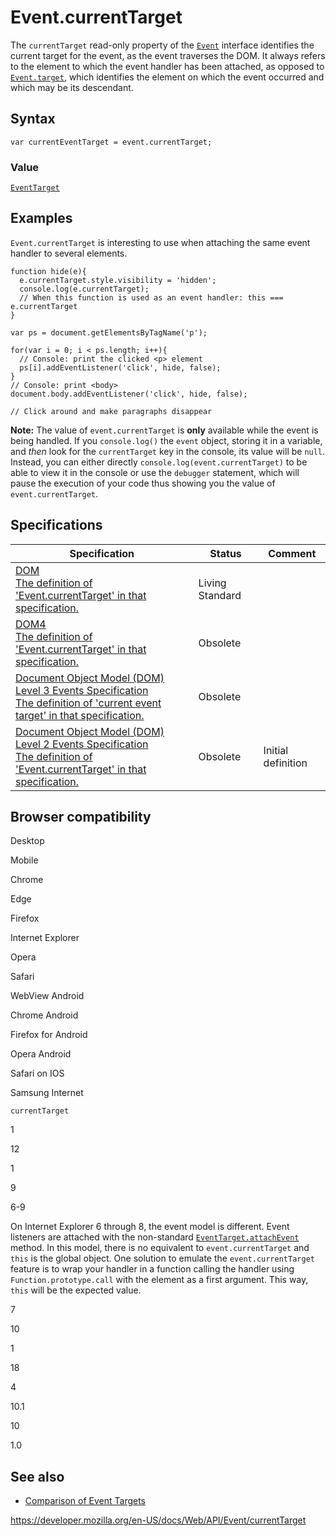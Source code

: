 # Event.currentTarget

The `currentTarget` read-only property of the [`Event`](../event) interface identifies the current target for the event, as the event traverses the DOM. It always refers to the element to which the event handler has been attached, as opposed to [`Event.target`](target), which identifies the element on which the event occurred and which may be its descendant.

## Syntax

    var currentEventTarget = event.currentTarget;

### Value

[`EventTarget`](../eventtarget)

## Examples

`Event.currentTarget` is interesting to use when attaching the same event handler to several elements.

    function hide(e){
      e.currentTarget.style.visibility = 'hidden';
      console.log(e.currentTarget);
      // When this function is used as an event handler: this === e.currentTarget
    }

    var ps = document.getElementsByTagName('p');

    for(var i = 0; i < ps.length; i++){
      // Console: print the clicked <p> element
      ps[i].addEventListener('click', hide, false);
    }
    // Console: print <body>
    document.body.addEventListener('click', hide, false);

    // Click around and make paragraphs disappear

**Note:** The value of `event.currentTarget` is **only** available while the event is being handled. If you `console.log()` the `event` object, storing it in a variable, and _then_ look for the `currentTarget` key in the console, its value will be `null`. Instead, you can either directly `console.log(event.currentTarget)` to be able to view it in the console or use the `debugger` statement, which will pause the execution of your code thus showing you the value of `event.currentTarget`.

## Specifications

<table><thead><tr class="header"><th>Specification</th><th>Status</th><th>Comment</th></tr></thead><tbody><tr class="odd"><td><a href="https://dom.spec.whatwg.org/#dom-event-currenttarget">DOM<br />
<span class="small">The definition of 'Event.currentTarget' in that specification.</span></a></td><td><span class="spec-living">Living Standard</span></td><td></td></tr><tr class="even"><td><a href="https://www.w3.org/TR/dom/#dom-event-currenttarget">DOM4<br />
<span class="small">The definition of 'Event.currentTarget' in that specification.</span></a></td><td><span class="spec-obsolete">Obsolete</span></td><td></td></tr><tr class="odd"><td><a href="https://www.w3.org/TR/2014/WD-DOM-Level-3-Events-20140925/#dfn-current-event-target">Document Object Model (DOM) Level 3 Events Specification<br />
<span class="small">The definition of 'current event target' in that specification.</span></a></td><td><span class="spec-obsolete">Obsolete</span></td><td></td></tr><tr class="even"><td><a href="https://www.w3.org/TR/DOM-Level-2-Events/events.html#Events-Event-currentTarget">Document Object Model (DOM) Level 2 Events Specification<br />
<span class="small">The definition of 'Event.currentTarget' in that specification.</span></a></td><td><span class="spec-obsolete">Obsolete</span></td><td>Initial definition</td></tr></tbody></table>

## Browser compatibility

Desktop

Mobile

Chrome

Edge

Firefox

Internet Explorer

Opera

Safari

WebView Android

Chrome Android

Firefox for Android

Opera Android

Safari on IOS

Samsung Internet

`currentTarget`

1

12

1

9

6-9

On Internet Explorer 6 through 8, the event model is different. Event listeners are attached with the non-standard [`EventTarget.attachEvent`](https://developer.mozilla.org/docs/Web/API/EventTarget/attachEvent) method. In this model, there is no equivalent to `event.currentTarget` and `this` is the global object. One solution to emulate the `event.currentTarget` feature is to wrap your handler in a function calling the handler using `Function.prototype.call` with the element as a first argument. This way, `this` will be the expected value.

7

10

1

18

4

10.1

10

1.0

## See also

- [Comparison of Event Targets](comparison_of_event_targets)

<a href="https://developer.mozilla.org/en-US/docs/Web/API/Event/currentTarget" class="_attribution-link">https://developer.mozilla.org/en-US/docs/Web/API/Event/currentTarget</a>
